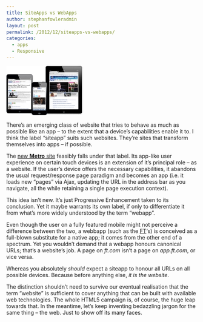 ```yaml
---
title: SiteApps vs WebApps
author: stephanfowleradmin
layout: post
permalink: /2012/12/siteapps-vs-webapps/
categories:
  - apps
  - Responsive
---
```

<img src="/assets/2012/12/siteapps.jpg" alt="siteapps" width="200" height="130" class="alignleft size-full wp-image-200" />

There&#8217;s an emerging class of website that tries to behave as much as possible like an app &#8211; to the extent that a device&#8217;s capabilities enable it to. I think the label &#8220;siteapp&#8221; suits such websites. They&#8217;re sites that transform themselves into apps &#8211; if possible. 

The [new **Metro** site][1] feasibly falls under that label. Its app-like user experience on certain touch devices is an extension of it&#8217;s principal role &#8211; as a website. If the user&#8217;s device offers the necessary capabilities, it abandons the usual request/response page paradigm and becomes an app (i.e. it loads new &#8220;pages&#8221; via Ajax, updating the URL in the address bar as you navigate, all the while retaining a single page execution context).

This idea isn&#8217;t new. It&#8217;s just Progressive Enhancement taken to its conclusion. Yet it maybe warrants its own label, if only to differentiate it from what&#8217;s more widely understood by the term &#8220;webapp&#8221;. 

Even though the user on a fully featured mobile might not perceive a difference between the two, a webbapp (such as the [FT][2]&#8216;s) is conceived as a full-blown substitute for a native app; it comes from the other end of a spectrum. Yet you wouldn&#8217;t demand that a webapp honours canonical URLs; that&#8217;s a website&#8217;s job. A page on *ft.com* isn&#8217;t a page on *app.ft.com*, or vice versa. 

Whereas you absolutely *should* expect a siteapp to honour all URLs on all possible devices. Because before anything else, *it is the website*.

The distinction shouldn&#8217;t need to survive our eventual realisation that the term &#8220;website&#8221; is sufficient to cover anything that can be built with available web technologies. The whole HTML5 campaign is, of course, the huge leap towards that. In the meantime, let&#8217;s keep inventing bedazzling jargon for the same thing &#8211; the web. Just to show off its many faces.

 [1]: http://metro.co.uk "Metro"
 [2]: http://apps.ft.com/ftwebapp/ "FT webapp"